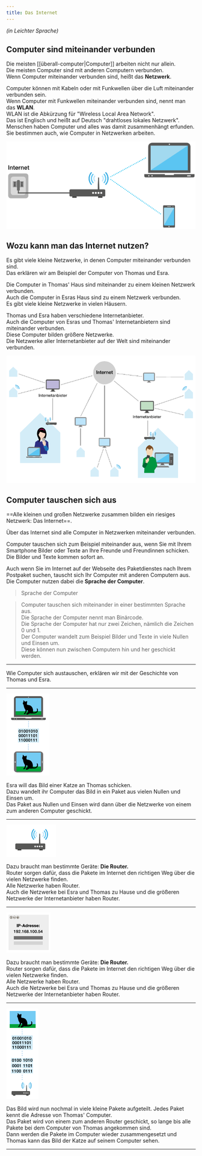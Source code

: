 ```yaml
---
title: Das Internet
---
```


_(in Leichter Sprache)_  

## Computer sind miteinander verbunden

Die meisten [[überall-computer|Computer]] arbeiten nicht nur allein.  
Die meisten Computer sind mit anderen Computern verbunden.  
Wenn Computer miteinander verbunden sind, heißt das **Netzwerk**.  
  
Computer können mit Kabeln oder mit Funkwellen über die Luft miteinander verbunden sein.  
Wenn Computer mit Funkwellen miteinander verbunden sind, nennt man das **WLAN**.  
WLAN ist die Abkürzung für "Wireless Local Area Network".  
Das ist Englisch und heißt auf Deutsch "drahtloses lokales Netzwerk".  
Menschen haben Computer und alles was damit zusammenhängt erfunden.  
Sie bestimmen auch, wie Computer in Netzwerken arbeiten.  

![WLAN](assets/wlan.png)

## Wozu kann man das Internet nutzen?

Es gibt viele kleine Netzwerke, in denen Computer miteinander verbunden sind.  
Das erklären wir am Beispiel der Computer von Thomas und Esra.  

Die Computer in Thomas' Haus sind miteinander zu einem kleinen Netzwerk verbunden.  
Auch die Computer in Esras Haus sind zu einem Netzwerk verbunden.  
Es gibt viele kleine Netzwerke in vielen Häusern.  

Thomas und Esra haben verschiedene Internetanbieter.  
Auch die Computer von Esras und Thomas' Internetanbietern sind miteinander verbunden.  
Diese Computer bilden größere Netzwerke.  
Die Netzwerke aller Internetanbieter auf der Welt sind miteinander verbunden.

![Internet](assets/netzwerke1.png)  

## Computer tauschen sich aus

==Alle kleinen und großen Netzwerke zusammen bilden ein riesiges Netzwerk: Das Internet==.  

Über das Internet sind alle Computer in Netzwerken miteinander verbunden.  

Computer tauschen sich zum Beispiel miteinander aus, wenn Sie mit Ihrem Smartphone Bilder oder Texte an Ihre Freunde und Freundinnen schicken.  
Die Bilder und Texte kommen sofort an.  

Auch wenn Sie im Internet auf der Webseite des Paketdienstes nach Ihrem Postpaket suchen, tauscht sich Ihr Computer mit anderen Computern aus.  
Die Computer nutzen dabei die **Sprache der Computer**.  

> Sprache der Computer

> Computer tauschen sich miteinander in einer bestimmten Sprache aus.  
Die Sprache der Computer nennt man Binärcode.  
Die Sprache der Computer hat nur zwei Zeichen, nämlich die Zeichen 0 und 1.  
Der Computer wandelt zum Beispiel Bilder und Texte in viele Nullen und Einsen um.  
Diese können nun zwischen Computern hin und her geschickt werden.

---

Wie Computer sich austauschen, erklären wir mit der Geschichte von Thomas und Esra.

---

<div>
    <img src="/assets/austausch1.png">
    <p>
        Esra will das Bild einer Katze an Thomas schicken.<br>
        Dazu wandelt ihr Computer das Bild in ein Paket aus vielen Nullen und Einsen um.<br>
        Das Paket aus Nullen und Einsen wird dann über die Netzwerke von einem zum anderen Computer geschickt.
    </p>
</div>

---

<div>
    <img src="/assets/router1.png">
    <p>
        Dazu braucht man bestimmte Geräte: <strong>Die Router.</strong><br>
        Router sorgen dafür, dass die Pakete im Internet den richtigen Weg über die vielen Netzwerke finden.<br> 
        Alle Netzwerke haben Router.<br> 
        Auch die Netzwerke bei Esra und Thomas zu Hause und die größeren Netzwerke der Internetanbieter haben Router.
    </p>
</div>

---

<div>
    <img src="/assets/ip-adresse.png">
    <p>
        Dazu braucht man bestimmte Geräte: <strong>Die Router.</strong><br>
        Router sorgen dafür, dass die Pakete im Internet den richtigen Weg über die vielen Netzwerke finden.<br> 
        Alle Netzwerke haben Router.<br> 
        Auch die Netzwerke bei Esra und Thomas zu Hause und die größeren Netzwerke der Internetanbieter haben Router.
    </p>
</div>

---

<div>
    <img src="/assets/austausch2.png">
    <p>
        Das Bild wird nun nochmal in viele kleine Pakete aufgeteilt. Jedes Paket kennt die Adresse von Thomas' Computer.<br>
        Das Paket wird von einem zum anderen Router geschickt, so lange bis alle Pakete
        bei dem Computer von Thomas angekommen sind.<br>
        Dann werden die Pakete im Computer wieder zusammengesetzt und Thomas kann das Bild
        der Katze auf seinem Computer sehen.
    </p>
</div>

---


